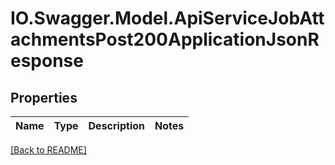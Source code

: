 # IO.Swagger.Model.ApiServiceJobAttachmentsPost200ApplicationJsonResponse
## Properties

Name | Type | Description | Notes
------------ | ------------- | ------------- | -------------

 [[Back to README]](../README.md)

